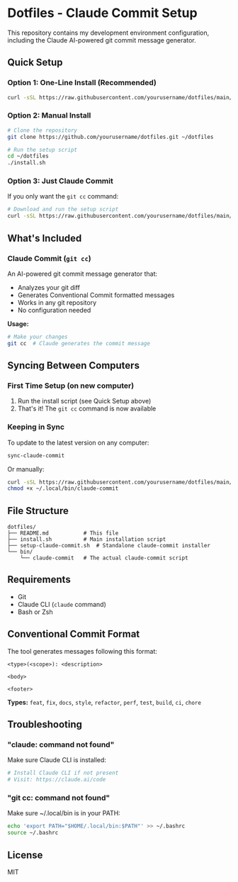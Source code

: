 # Dotfiles - Claude Commit Setup

This repository contains my development environment configuration, including the Claude AI-powered git commit message generator.

## Quick Setup

### Option 1: One-Line Install (Recommended)

```bash
curl -sSL https://raw.githubusercontent.com/yourusername/dotfiles/main/install.sh | bash
```

### Option 2: Manual Install

```bash
# Clone the repository
git clone https://github.com/yourusername/dotfiles.git ~/dotfiles

# Run the setup script
cd ~/dotfiles
./install.sh
```

### Option 3: Just Claude Commit

If you only want the `git cc` command:

```bash
# Download and run the setup script
curl -sSL https://raw.githubusercontent.com/yourusername/dotfiles/main/setup-claude-commit.sh | bash
```

## What's Included

### Claude Commit (`git cc`)

An AI-powered git commit message generator that:
- Analyzes your git diff
- Generates Conventional Commit formatted messages
- Works in any git repository
- No configuration needed

**Usage:**
```bash
# Make your changes
git cc  # Claude generates the commit message
```

## Syncing Between Computers

### First Time Setup (on new computer)

1. Run the install script (see Quick Setup above)
2. That's it! The `git cc` command is now available

### Keeping in Sync

To update to the latest version on any computer:

```bash
sync-claude-commit
```

Or manually:
```bash
curl -sSL https://raw.githubusercontent.com/yourusername/dotfiles/main/bin/claude-commit > ~/.local/bin/claude-commit
chmod +x ~/.local/bin/claude-commit
```

## File Structure

```
dotfiles/
├── README.md           # This file
├── install.sh          # Main installation script
├── setup-claude-commit.sh  # Standalone claude-commit installer
└── bin/
    └── claude-commit   # The actual claude-commit script
```

## Requirements

- Git
- Claude CLI (`claude` command)
- Bash or Zsh

## Conventional Commit Format

The tool generates messages following this format:

```
<type>(<scope>): <description>

<body>

<footer>
```

**Types:** `feat`, `fix`, `docs`, `style`, `refactor`, `perf`, `test`, `build`, `ci`, `chore`

## Troubleshooting

### "claude: command not found"

Make sure Claude CLI is installed:
```bash
# Install Claude CLI if not present
# Visit: https://claude.ai/code
```

### "git cc: command not found"

Make sure ~/.local/bin is in your PATH:
```bash
echo 'export PATH="$HOME/.local/bin:$PATH"' >> ~/.bashrc
source ~/.bashrc
```

## License

MIT